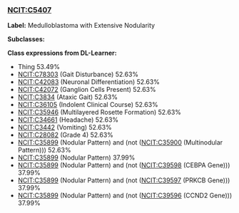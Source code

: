 
### [NCIT:C5407](http://purl.obolibrary.org/obo/NCIT_C5407)
**Label:** Medulloblastoma with Extensive Nodularity

**Subclasses:** 

**Class expressions from DL-Learner:**

- Thing 53.49%
- [NCIT:C78303](http://purl.obolibrary.org/obo/NCIT_C78303) (Gait Disturbance) 52.63%
- [NCIT:C42083](http://purl.obolibrary.org/obo/NCIT_C42083) (Neuronal Differentiation) 52.63%
- [NCIT:C42072](http://purl.obolibrary.org/obo/NCIT_C42072) (Ganglion Cells Present) 52.63%
- [NCIT:C3834](http://purl.obolibrary.org/obo/NCIT_C3834) (Ataxic Gait) 52.63%
- [NCIT:C36105](http://purl.obolibrary.org/obo/NCIT_C36105) (Indolent Clinical Course) 52.63%
- [NCIT:C35946](http://purl.obolibrary.org/obo/NCIT_C35946) (Multilayered Rosette Formation) 52.63%
- [NCIT:C34661](http://purl.obolibrary.org/obo/NCIT_C34661) (Headache) 52.63%
- [NCIT:C3442](http://purl.obolibrary.org/obo/NCIT_C3442) (Vomiting) 52.63%
- [NCIT:C28082](http://purl.obolibrary.org/obo/NCIT_C28082) (Grade 4) 52.63%
- [NCIT:C35899](http://purl.obolibrary.org/obo/NCIT_C35899) (Nodular Pattern) and (not ([NCIT:C35900](http://purl.obolibrary.org/obo/NCIT_C35900) (Multinodular Pattern))) 52.63%
- [NCIT:C35899](http://purl.obolibrary.org/obo/NCIT_C35899) (Nodular Pattern) 37.99%
- [NCIT:C35899](http://purl.obolibrary.org/obo/NCIT_C35899) (Nodular Pattern) and (not ([NCIT:C39598](http://purl.obolibrary.org/obo/NCIT_C39598) (CEBPA Gene))) 37.99%
- [NCIT:C35899](http://purl.obolibrary.org/obo/NCIT_C35899) (Nodular Pattern) and (not ([NCIT:C39597](http://purl.obolibrary.org/obo/NCIT_C39597) (PRKCB Gene))) 37.99%
- [NCIT:C35899](http://purl.obolibrary.org/obo/NCIT_C35899) (Nodular Pattern) and (not ([NCIT:C39596](http://purl.obolibrary.org/obo/NCIT_C39596) (CCND2 Gene))) 37.99%



